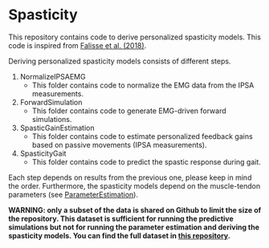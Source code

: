 # Spasticity

This repository contains code to derive personalized spasticity models. This code is inspired from [Falisse et al. (2018)](https://journals.plos.org/plosone/article?id=10.1371/journal.pone.0208811).

Deriving personalized spasticity models consists of different steps.

1. NormalizeIPSAEMG
    - This folder contains code to normalize the EMG data from the IPSA measurements.
2. ForwardSimulation
    - This folder contains code to generate EMG-driven forward simulations.
3. SpasticGainEstimation
    - This folder contains code to estimate personalized feedback gains based on passive movements (IPSA measurements).
4. SpasticityGait
    - This folder contains code to predict the spastic response during gait.
    
Each step depends on results from the previous one, please keep in mind the order. Furthermore, the spasticity models depend on the muscle-tendon parameters (see [ParameterEstimation](https://github.com/antoinefalisse/predictcpgait/tree/master/ParameterEstimation)).

**WARNING: only a subset of the data is shared on Github to limit the size of the repository. This dataset is sufficient for running the predictive simulations but not for running the parameter estimation and deriving the spasticity models. You can find the full dataset in [this repository](https://simtk.org/projects/predictcpgait).**